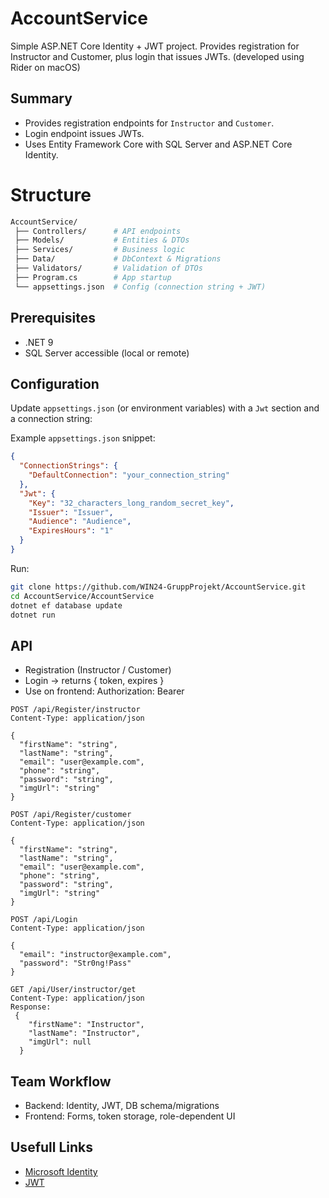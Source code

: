 # AccountService

Simple ASP.NET Core Identity + JWT project. Provides registration 
for Instructor and Customer, plus login that issues JWTs.
(developed using Rider on macOS)

## Summary
- Provides registration endpoints for `Instructor` and `Customer`.
- Login endpoint issues JWTs.
- Uses Entity Framework Core with SQL Server and ASP.NET Core Identity.
# Structure
```bash
AccountService/
 ├── Controllers/      # API endpoints
 ├── Models/           # Entities & DTOs
 ├── Services/         # Business logic
 ├── Data/             # DbContext & Migrations
 ├── Validators/       # Validation of DTOs
 ├── Program.cs        # App startup
 └── appsettings.json  # Config (connection string + JWT)

```

## Prerequisites
- .NET 9
- SQL Server accessible (local or remote)

## Configuration
Update `appsettings.json` (or environment variables) with a `Jwt` section and a connection string:

Example `appsettings.json` snippet:
```json
{
  "ConnectionStrings": {
    "DefaultConnection": "your_connection_string"
  },
  "Jwt": {
    "Key": "32_characters_long_random_secret_key",
    "Issuer": "Issuer",
    "Audience": "Audience",
    "ExpiresHours": "1"
  }
}
```

Run:
```bash
git clone https://github.com/WIN24-GruppProjekt/AccountService.git
cd AccountService/AccountService
dotnet ef database update
dotnet run
```
## API 
- Registration (Instructor / Customer)
- Login → returns { token, expires }
- Use on frontend: Authorization: Bearer <token>
```http
POST /api/Register/instructor
Content-Type: application/json

{
  "firstName": "string",
  "lastName": "string",
  "email": "user@example.com",
  "phone": "string",
  "password": "string",
  "imgUrl": "string"
}
```
```http
POST /api/Register/customer
Content-Type: application/json

{
  "firstName": "string",
  "lastName": "string",
  "email": "user@example.com",
  "phone": "string",
  "password": "string",
  "imgUrl": "string"
}
```
```http
POST /api/Login
Content-Type: application/json

{
  "email": "instructor@example.com",
  "password": "Str0ng!Pass"
}
```
```http
GET /api/User/instructor/get
Content-Type: application/json
Response:
 {
    "firstName": "Instructor",
    "lastName": "Instructor",
    "imgUrl": null
  }
```
## Team Workflow
- Backend: Identity, JWT, DB schema/migrations
- Frontend: Forms, token storage, role-dependent UI

## Usefull Links
- [Microsoft Identity](https://learn.microsoft.com/en-gb/aspnet/core/security/authentication/identity?view=aspnetcore-9.0&tabs=visual-studio)
- [JWT](https://www.jwt.io/introduction#what-is-json-web-token)
